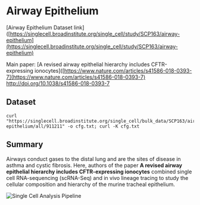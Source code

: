 # Airway Epithelium
[Airway Epithelium Dataset link]([https://singlecell.broadinstitute.org/single_cell/study/SCP163/airway-epithelium](https://singlecell.broadinstitute.org/single_cell/study/SCP163/airway-epithelium)

Main paper: [A revised airway epithelial hierarchy includes CFTR-expressing ionocytes]([https://www.nature.com/articles/s41586-018-0393-7](https://www.nature.com/articles/s41586-018-0393-7)
http://doi.org/10.1038/s41586-018-0393-7

## Dataset
```
curl "https://singlecell.broadinstitute.org/single_cell/bulk_data/SCP163/airway-epithelium/all/911211" -o cfg.txt; curl -K cfg.txt
```
## Summary 
Airways conduct gases to the distal lung and are the sites of disease in asthma and cystic fibrosis. Here, authors of the paper  **A revised airway epithelial hierarchy includes CFTR-expressing ionocytes** combined single cell RNA-sequencing (scRNA-Seq) and in vivo lineage tracing to study the cellular composition and hierarchy of the murine tracheal epithelium.

![Single Cell Analysis Pipeline](https://singlecell.broadinstitute.org/single_cell/ckeditor_assets/pictures/5ac3c6b2328cee0e2e2dd348/content_fig1a.png?1522779826)


